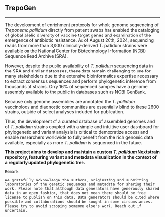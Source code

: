 ## TrepoGen

---

The development of enrichment protocols for whole genome sequencing of _Treponema pallidum_ directly from patient swabs has enabled the cataloging of global allelic diversity of vaccine target genes and examination of the emergence of antibiotic resistance. As of August 20th, 2024, sequencing reads from more than 3,000 clinically-derived T. pallidum strains were available on the National Center for Biotechnology Information (NCBI) Sequence Read Archive (SRA).

However, despite the public availability of _T. pallidum_ sequencing data in the SRA and similar databases, these data remain challenging to use for many stakeholders due to the extensive bioinformatics expertise necessary to extract consensus sequences and perform phylogenetic inference from thousands of strains. Only 16% of sequenced samples have a genome assembly available to the public in databases such as NCBI GenBank.

Because only genome assemblies are annotated the _T. pallidum_ vaccinology and diagnostic communities are essentially blind to these 2600 strains, outside of select analyses included for publication.

Thus, the development of a curated database of assembled genomes and of _T. pallidum_ strains coupled with a simple and intuitive user dashboard for phylogenetic and variant analysis is critical to democratize access and enable researchers worldwide to fully benefit from the rich genomic data available, especially as more _T. pallidum_ is sequenced in the future.

**This project aims to develop and maintain a custom _T. pallidum_ Nextstrain repository, featuring variant and metadata visualization in the context of a regularly updated phylogenetic tree.**

```
Remark

We gratefully acknowledge the authors, originating and submitting laboratories of the genetic sequences and metadata for sharing their work. Please note that although data generators have generously shared data in an open fashion, that does not mean there should be free license to publish on this data. Data generators should be cited where possible and collaborations should be sought in some circumstances. Please try to avoid scooping someone else's work. Reach out if uncertain.
```
